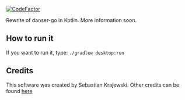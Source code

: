 [![CodeFactor](https://www.codefactor.io/repository/github/wieku/danser/badge)](https://www.codefactor.io/repository/github/wieku/danser)

Rewrite of danser-go in Kotlin. More information soon.

## How to run it
If you want to run it, type: `./gradlew desktop:run`

## Credits
This software was created by Sebastian Krajewski. Other credits can be found [here](CREDITS.md)

